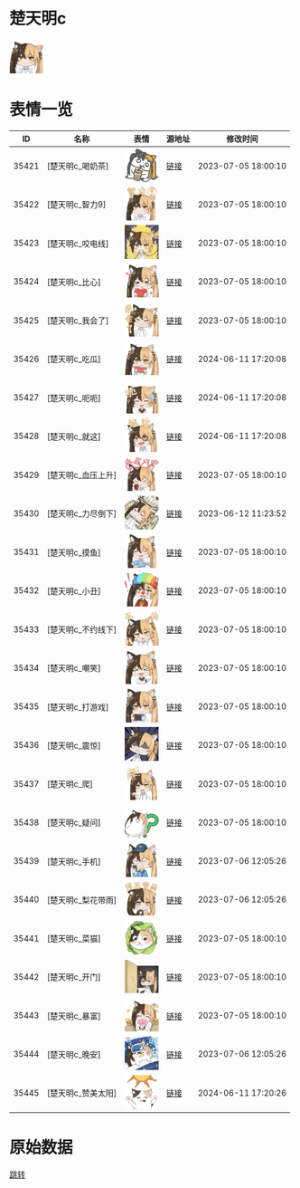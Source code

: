 # 楚天明c

<img src="./cover.png" height="60" alt="cover" />

# 表情一览

|ID|名称|表情|源地址|修改时间|
|----|----|----|----|----|
|35421|[楚天明c_喝奶茶]|<img src="./pic/035421_%5B楚天明c_喝奶茶%5D.png" height="60" alt="喝奶茶"/>|[链接](https://i0.hdslb.com/bfs/garb/e8650c54b55d519c154512fef6c24db9ed2a82a8.png)|2023-07-05 18:00:10|
|35422|[楚天明c_智力9]|<img src="./pic/035422_%5B楚天明c_智力9%5D.png" height="60" alt="智力9"/>|[链接](https://i0.hdslb.com/bfs/garb/bae3fe3ad5ee4fecf0f14021c1fce326437b96cd.png)|2023-07-05 18:00:10|
|35423|[楚天明c_咬电线]|<img src="./pic/035423_%5B楚天明c_咬电线%5D.png" height="60" alt="咬电线"/>|[链接](https://i0.hdslb.com/bfs/garb/4109814bbc623fc827ed0aa1707b8ebffcb31b88.png)|2023-07-05 18:00:10|
|35424|[楚天明c_比心]|<img src="./pic/035424_%5B楚天明c_比心%5D.png" height="60" alt="比心"/>|[链接](https://i0.hdslb.com/bfs/garb/dbe99510417fccabdaa4f0c7e5e4b69d0d05c395.png)|2023-07-05 18:00:10|
|35425|[楚天明c_我会了]|<img src="./pic/035425_%5B楚天明c_我会了%5D.png" height="60" alt="我会了"/>|[链接](https://i0.hdslb.com/bfs/garb/c019ea9760fce428fdacefa74d73d735744d2096.png)|2023-07-05 18:00:10|
|35426|[楚天明c_吃瓜]|<img src="./pic/035426_%5B楚天明c_吃瓜%5D.png" height="60" alt="吃瓜"/>|[链接](https://i0.hdslb.com/bfs/garb/f2b11ae09ec85dd05df94c0c12fbf26de2119994.png)|2024-06-11 17:20:08|
|35427|[楚天明c_呃呃]|<img src="./pic/035427_%5B楚天明c_呃呃%5D.png" height="60" alt="呃呃"/>|[链接](https://i0.hdslb.com/bfs/garb/5e943ae54e9dfe84d9ab6062f44d49e337f59593.png)|2024-06-11 17:20:08|
|35428|[楚天明c_就这]|<img src="./pic/035428_%5B楚天明c_就这%5D.png" height="60" alt="就这"/>|[链接](https://i0.hdslb.com/bfs/garb/e62412a4290eb35b87159c5e0fd87a86afc20ef3.png)|2024-06-11 17:20:08|
|35429|[楚天明c_血压上升]|<img src="./pic/035429_%5B楚天明c_血压上升%5D.png" height="60" alt="血压上升"/>|[链接](https://i0.hdslb.com/bfs/garb/d412d83730b924d0d76a2a43dff204bfec9e48b6.png)|2023-07-05 18:00:10|
|35430|[楚天明c_力尽倒下]|<img src="./pic/035430_%5B楚天明c_力尽倒下%5D.png" height="60" alt="力尽倒下"/>|[链接](https://i0.hdslb.com/bfs/garb/f03649a86a87de2a9cd9b64f7ef88f4cd3a17d47.png)|2023-06-12 11:23:52|
|35431|[楚天明c_摸鱼]|<img src="./pic/035431_%5B楚天明c_摸鱼%5D.png" height="60" alt="摸鱼"/>|[链接](https://i0.hdslb.com/bfs/garb/c7a68fb0157bffb3d378e1386958a3ded647db61.png)|2023-07-05 18:00:10|
|35432|[楚天明c_小丑]|<img src="./pic/035432_%5B楚天明c_小丑%5D.png" height="60" alt="小丑"/>|[链接](https://i0.hdslb.com/bfs/garb/3b4229b2fe3e1777a7ee840bf5b54ddf8381721c.png)|2023-07-05 18:00:10|
|35433|[楚天明c_不约线下]|<img src="./pic/035433_%5B楚天明c_不约线下%5D.png" height="60" alt="不约线下"/>|[链接](https://i0.hdslb.com/bfs/garb/84e936fed04d5ef2cfd2640ccb13bd2ced417546.png)|2023-07-05 18:00:10|
|35434|[楚天明c_嘲笑]|<img src="./pic/035434_%5B楚天明c_嘲笑%5D.png" height="60" alt="嘲笑"/>|[链接](https://i0.hdslb.com/bfs/garb/5e39d10aa0f11f14ba27304594705fb1b1e2f6ba.png)|2023-07-05 18:00:10|
|35435|[楚天明c_打游戏]|<img src="./pic/035435_%5B楚天明c_打游戏%5D.png" height="60" alt="打游戏"/>|[链接](https://i0.hdslb.com/bfs/garb/c624fb952d36c72a48d53e16699eb4b3f8a2732f.png)|2023-07-05 18:00:10|
|35436|[楚天明c_震惊]|<img src="./pic/035436_%5B楚天明c_震惊%5D.png" height="60" alt="震惊"/>|[链接](https://i0.hdslb.com/bfs/garb/400647bd4d4d1fa74202d687805788acfdc11aa6.png)|2023-07-05 18:00:10|
|35437|[楚天明c_爬]|<img src="./pic/035437_%5B楚天明c_爬%5D.png" height="60" alt="爬"/>|[链接](https://i0.hdslb.com/bfs/garb/fa91b09ea8cbedd2de20e3d9bd5b53e864046ad7.png)|2023-07-05 18:00:10|
|35438|[楚天明c_疑问]|<img src="./pic/035438_%5B楚天明c_疑问%5D.png" height="60" alt="疑问"/>|[链接](https://i0.hdslb.com/bfs/garb/8604c681bb03b41f69e97ee43e0fa35946283dde.png)|2023-07-05 18:00:10|
|35439|[楚天明c_手机]|<img src="./pic/035439_%5B楚天明c_手机%5D.png" height="60" alt="手机"/>|[链接](https://i0.hdslb.com/bfs/garb/a84c0e17fbb3df932b739f3d92f82c8057b48948.png)|2023-07-06 12:05:26|
|35440|[楚天明c_梨花带雨]|<img src="./pic/035440_%5B楚天明c_梨花带雨%5D.png" height="60" alt="梨花带雨"/>|[链接](https://i0.hdslb.com/bfs/garb/d5db388ed63049d8d957254a8a29df2541689b68.png)|2023-07-06 12:05:26|
|35441|[楚天明c_菜猫]|<img src="./pic/035441_%5B楚天明c_菜猫%5D.png" height="60" alt="菜猫"/>|[链接](https://i0.hdslb.com/bfs/garb/69d73f8c9035a0170805d48c45e5c90903c63d40.png)|2023-07-05 18:00:10|
|35442|[楚天明c_开门]|<img src="./pic/035442_%5B楚天明c_开门%5D.png" height="60" alt="开门"/>|[链接](https://i0.hdslb.com/bfs/garb/37509b3936f23d17855635c5c29de5758d906e1c.png)|2023-07-05 18:00:10|
|35443|[楚天明c_暴富]|<img src="./pic/035443_%5B楚天明c_暴富%5D.png" height="60" alt="暴富"/>|[链接](https://i0.hdslb.com/bfs/garb/c99768e103e63ae0564ef6273cd10c8870de5797.png)|2023-07-05 18:00:10|
|35444|[楚天明c_晚安]|<img src="./pic/035444_%5B楚天明c_晚安%5D.png" height="60" alt="晚安"/>|[链接](https://i0.hdslb.com/bfs/garb/e91abe480ed1f4be19898ca637d70f46b217e973.png)|2023-07-06 12:05:26|
|35445|[楚天明c_赞美太阳]|<img src="./pic/035445_%5B楚天明c_赞美太阳%5D.png" height="60" alt="赞美太阳"/>|[链接](https://i0.hdslb.com/bfs/garb/daca71eb9f8a5fe5bd48aaded5c8901d7fb2412e.png)|2024-06-11 17:20:26|

# 原始数据

[跳转](./raw.json)

